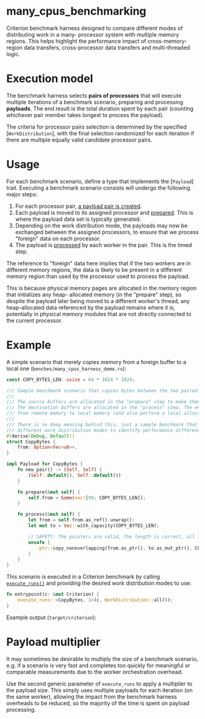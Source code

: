 # many_cpus_benchmarking

Criterion benchmark harness designed to compare different modes of distributing work in a many-
processor system with multiple memory regions. This helps highlight the performance impact of
cross-memory-region data transfers, cross-processor data transfers and multi-threaded logic.

# Execution model

The benchmark harness selects **pairs of processors** that will execute multiple iterations of a
benchmark scenario, preparing and processing **payloads**. The end result is the total duration
spent by each pair (counting whichever pair member takes longest to process the payload).

The criteria for processor pairs selection is determined by the specified [`WorkDistribution`],
with the final selection randomized for each iteration if there are multiple equally valid candidate
processor pairs.

# Usage

For each benchmark scenario, define a type that implements the [`Payload`] trait. Executing a
benchmark scenario consists will undergo the following major steps:

1. For each processor pair, [a payload pair is created][3].
1. Each payload is moved to its assigned processor and [prepared][4]. This is where the payload data
   set is typically generated.
1. Depending on the work distribution mode, the payloads may now be exchanged between the assigned
   processors, to ensure that we process "foreign" data on each processor.
1. The payload is [processed][5] by each worker in the pair. This is the timed step.

The reference to "foreign" data here implies that if the two workers are in different memory
regions, the data is likely to be present in a different memory region than used by the processor
used to process the payload.

This is because physical memory pages are allocated in the memory region that initializes any heap-
allocated memory (in the "prepare" step), so despite the payload later being moved to a different
worker's thread, any heap-allocated data referenced by the payload remains where it is, potentially
in physical memory modules that are not directly connected to the current processor.

# Example

A simple scenario that merely copies memory from a foreign buffer to a local one
(`benches/many_cpus_harness_demo.rs`):

```rust ignore (benchmark)
const COPY_BYTES_LEN: usize = 64 * 1024 * 1024;

/// Sample benchmark scenario that copies bytes between the two paired payloads.
///
/// The source buffers are allocated in the "prepare" step to make them local to each worker.
/// The destination buffers are allocated in the "process" step. The end result is that we copy
/// from remote memory to local memory (and also perform a local allocation).
///
/// There is no deep meaning behind this, just a sample benchmark that showcases comparing
/// different work distribution modes to identify performance differences from hardware-awareness.
#[derive(Debug, Default)]
struct CopyBytes {
    from: Option<Vec<u8>>,
}

impl Payload for CopyBytes {
    fn new_pair() -> (Self, Self) {
        (Self::default(), Self::default())
    }

    fn prepare(&mut self) {
        self.from = Some(vec![99; COPY_BYTES_LEN]);
    }

    fn process(&mut self) {
        let from = self.from.as_ref().unwrap();
        let mut to = Vec::with_capacity(COPY_BYTES_LEN);

        // SAFETY: The pointers are valid, the length is correct, all is well.
        unsafe {
            ptr::copy_nonoverlapping(from.as_ptr(), to.as_mut_ptr(), COPY_BYTES_LEN);
        }
    }
}
```

This scenario is executed in a Criterion benchmark by calling [`execute_runs()`][6] and providing
the desired work distribution modes to use:

```rust ignore (benchmark)
fn entrypoint(c: &mut Criterion) {
    execute_runs::<CopyBytes, 1>(c, WorkDistribution::all());
}
```

Example output (`target/criterion`):

# Payload multiplier

It may sometimes be desirable to multiply the size of a benchmark scenario, e.g. if a scenario is
very fast and completes too quickly for meaningful or comparable measurements due to the
worker orchestration overhead.

Use the second generic parameter of `execute_runs` to apply a multiplier to the payload size. This
simply uses multiple payloads for each iteration (on the same worker), allowing the impact from the
benchmark harness overheads to be reduced, so the majority of the time is spent on payload
processing.

[3]: crate::Payload::new_pair
[4]: crate::Payload::prepare
[5]: crate::Payload::process
[6]: crate::execute_runs